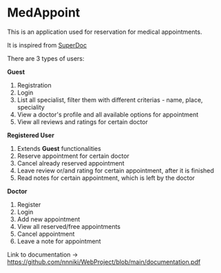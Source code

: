 # MedAppoint

This is an application used for reservation for medical appointments.

It is inspired from [SuperDoc](https://superdoc.bg/)

There are 3 types of users:

**Guest**
1) Registration
2) Login
3) List all specialist, filter them with different criterias - name, place, speciality
4) View a doctor's profile and all available options for appointment
5) View all reviews and ratings for certain doctor

**Registered User**
1) Extends **Guest** functionalities
2) Reserve appointment for certain doctor
3) Cancel already reserved appointment
4) Leave review or/and rating for certain appointment, after it is finished
5) Read notes for certain appointment, which is left by the doctor

**Doctor**
1) Register
2) Login
3) Add new appointment
4) View all reserved/free appointments
5) Cancel appointment
6) Leave a note for appointment

Link to documentation -> https://github.com/nnniki/WebProject/blob/main/documentation.pdf
